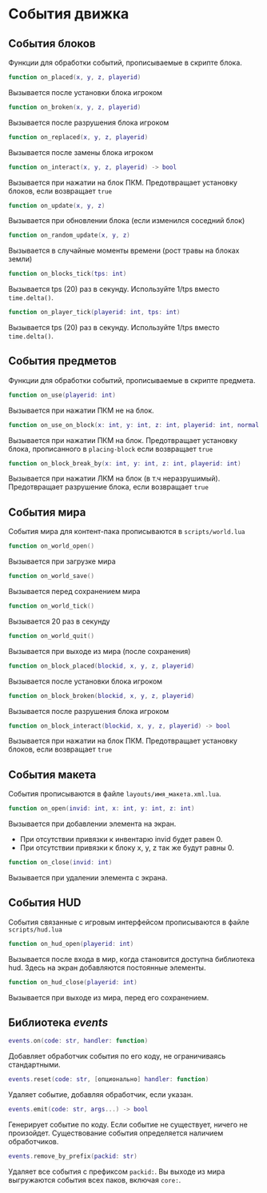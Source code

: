 # События движка

## События блоков

Функции для обработки событий, прописываемые в скрипте блока.

```lua
function on_placed(x, y, z, playerid)
```

Вызывается после установки блока игроком

```lua
function on_broken(x, y, z, playerid)
```

Вызывается после разрушения блока игроком

```lua
function on_replaced(x, y, z, playerid)
```

Вызывается после замены блока игроком

```lua
function on_interact(x, y, z, playerid) -> bool
```

Вызывается при нажатии на блок ПКМ. Предотвращает установку блоков, если возвращает `true`

```lua
function on_update(x, y, z)
```

Вызывается при обновлении блока (если изменился соседний блок)

```lua
function on_random_update(x, y, z)
```

Вызывается в случайные моменты времени (рост травы на блоках земли)  

```lua
function on_blocks_tick(tps: int)
```

Вызывается tps (20) раз в секунду. Используйте 1/tps вместо `time.delta()`.

```lua
function on_player_tick(playerid: int, tps: int)
```

Вызывается tps (20) раз в секунду. Используйте 1/tps вместо `time.delta()`.

## События предметов

Функции для обработки событий, прописываемые в скрипте предмета.

```lua
function on_use(playerid: int)
```

Вызывается при нажатии ПКМ не на блок.

```lua
function on_use_on_block(x: int, y: int, z: int, playerid: int, normal: vec3)
```

Вызывается при нажатии ПКМ на блок. Предотвращает установку блока, прописанного в `placing-block` если возвращает `true`

```lua
function on_block_break_by(x: int, y: int, z: int, playerid: int)
```

Вызывается при нажатии ЛКМ на блок (в т.ч неразрушимый). Предотвращает разрушение блока, если возвращает `true`

## События мира  

События мира для контент-пака прописываются в `scripts/world.lua`

```lua
function on_world_open()
```

Вызывается при загрузке мира

```lua
function on_world_save()
```  

Вызывается перед сохранением мира

```lua
function on_world_tick()
```

Вызывается 20 раз в секунду

```lua
function on_world_quit()
```

Вызывается при выходе из мира (после сохранения)

```lua
function on_block_placed(blockid, x, y, z, playerid)
```

Вызывается после установки блока игроком

```lua
function on_block_broken(blockid, x, y, z, playerid)
```

Вызывается после разрушения блока игроком

```lua
function on_block_interact(blockid, x, y, z, playerid) -> bool
```

Вызывается при нажатии на блок ПКМ. Предотвращает установку блоков, если возвращает `true`

## События макета

События прописываются в файле `layouts/имя_макета.xml.lua`.

```lua
function on_open(invid: int, x: int, y: int, z: int)
```

Вызывается при добавлении элемента на экран.
- При отсутствии привязки к инвентарю invid будет равен 0.
- При отсутствии привязки к блоку x, y, z так же будут равны 0. 

```lua
function on_close(invid: int)
```

Вызывается при удалении элемента с экрана.

## События HUD  

События связанные с игровым интерфейсом прописываются в файле `scripts/hud.lua`

```lua
function on_hud_open(playerid: int)
```

Вызывается после входа в мир, когда становится доступна библиотека hud. Здесь на экран добавляются постоянные элементы.

```lua
function on_hud_close(playerid: int)
```

Вызывается при выходе из мира, перед его сохранением.

## Библиотека *events*

```lua
events.on(code: str, handler: function)
```

Добавляет обработчик события по его коду, не ограничиваясь стандартными.

```lua
events.reset(code: str, [опционально] handler: function)
```

Удаляет событие, добавляя обработчик, если указан.

```lua
events.emit(code: str, args...) -> bool
```

Генерирует событие по коду. Если событие не существует, ничего не произойдет.
Существование события определяется наличием обработчиков.

```lua
events.remove_by_prefix(packid: str)
```

Удаляет все события с префиксом `packid:`. Вы выходе из мира выгружаются события всех паков, включая `core:`.
